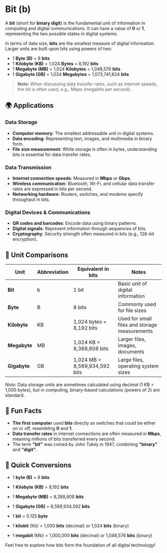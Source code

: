 # Bit (b)

A **bit** (short for **binary digit**) is the fundamental unit of information in computing and digital communications. It can have a value of **0** or **1**, representing the two possible states in digital systems. 

In terms of data size, **bits** are the smallest measure of digital information. Larger units are built upon bits using powers of two:

- 1 **Byte (B)** = 8 **bits**
- 1 **Kilobyte (KB)** = 1,024 **Bytes** = 8,192 **bits**
- 1 **Megabyte (MB)** = 1,024 **Kilobytes** = 1,048,576 **bits**
- 1 **Gigabyte (GB)** = 1,024 **Megabytes** = 1,073,741,824 **bits**

> **Note:** When discussing data transfer rates, such as internet speeds, the bit is often used, e.g., Mbps (megabits per second).

## 🌍 Applications

### Data Storage
- **Computer memory**: The smallest addressable unit in digital systems.
- **Data encoding**: Representing text, images, and multimedia in binary form.
- **File size measurement**: While storage is often in bytes, understanding bits is essential for data transfer rates.

### Data Transmission
- **Internet connection speeds**: Measured in **Mbps** or **Gbps**.
- **Wireless communication**: Bluetooth, Wi-Fi, and cellular data transfer rates are expressed in bits per second.
- **Networking hardware**: Routers, switches, and modems specify throughput in bits.

### Digital Devices & Communications
- **QR codes and barcodes**: Encode data using binary patterns.
- **Digital signals**: Represent information through sequences of bits.
- **Cryptography**: Security strength often measured in bits (e.g., 128-bit encryption).

## 📏 Unit Comparisons

| Unit             | Abbreviation | Equivalent in bits             | Notes                                              |
|------------------|----------------|-------------------------------|-----------------------------------------------------|
| **Bit**        | b              | 1 bit                         | Basic unit of digital information                  |
| **Byte**       | B              | 8 bits                        | Commonly used for file sizes                        |
| **Kilobyte**   | KB             | 1,024 bytes = 8,192 bits     | Used for small files and storage measurements       |
| **Megabyte**   | MB             | 1,024 KB = 8,388,608 bits    | Larger files, images, documents                    |
| **Gigabyte**   | GB             | 1,024 MB = 8,589,934,592 bits| Large files, operating system sizes                |

*Note:* Data storage units are sometimes calculated using decimal (1 KB = 1,000 bytes), but in computing, binary-based calculations (powers of 2) are standard.

## 🌟 Fun Facts

- **The first computer** used **bits** directly as switches that could be either on or off, resembling **0** and **1**.
- **Data transfer rates** in internet connections are often measured in **Mbps**, meaning millions of bits transferred every second.
- The term **"bit"** was coined by John Tukey in 1947, combining **"binary"** and **"digit"**.

## 🔄 Quick Conversions

- 1 **byte (B)** = 8 **bits**  
- 1 **Kilobyte (KB)** = 8,192 **bits**  
- 1 **Megabyte (MB)** = 8,388,608 **bits**  
- 1 **Gigabyte (GB)** = 8,589,934,592 **bits**  

- 1 **bit** = 0.125 **byte**  
- 1 **kilobit** (Kb) = 1,000 **bits** (decimal) or 1,024 **bits** (binary)  
- 1 **megabit** (Mb) = 1,000,000 **bits** (decimal) or 1,048,576 **bits** (binary)  

Feel free to explore how bits form the foundation of all digital technology!